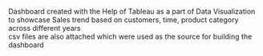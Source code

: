 Dashboard created with the Help of Tableau as a part of Data Visualization to showcase Sales trend based on customers, time, product category across different years 
<br>
csv files are also attached which were used as the source for building the dashboard
